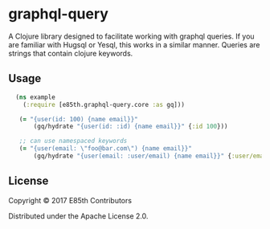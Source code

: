 # graphql-query

A Clojure library designed to facilitate working with graphql queries.
If you are familiar with Hugsql or Yesql, this works in a similar manner.
Queries are strings that contain clojure keywords.

## Usage

```clj
  (ns example
    (:require [e85th.graphql-query.core :as gq]))

   (= "{user(id: 100) {name email}}"
       (gq/hydrate "{user(id: :id) {name email}}" {:id 100}))

   ;; can use namespaced keywords
   (= "{user(email: \"foo@bar.com\") {name email}}"
       (gq/hydrate "{user(email: :user/email) {name email}}" {:user/email "foo@bar.com"}))
```

## License

Copyright © 2017 E85th Contributors

Distributed under the Apache License 2.0.
